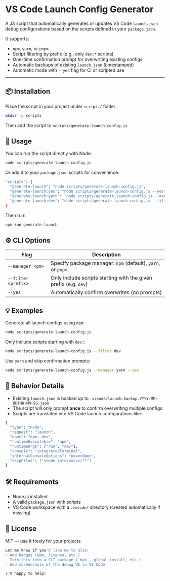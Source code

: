 # VS Code Launch Config Generator

A JS script that automatically generates or updates VS Code `launch.json` debug configurations based on the scripts defined in your `package.json`.

It supports:

- `npm`, `yarn`, or `pnpm`
- Script filtering by prefix (e.g., only `dev:*` scripts)
- One-time confirmation prompt for overwriting existing configs
- Automatic backups of existing `launch.json` (timestamped)
- Automatic mode with `--yes` flag for CI or scripted use

---

## 📦 Installation

Place the script in your project under `scripts/` folder:

```bash
mkdir -p scripts
```

Then add the script to `scripts/generate-launch-config.js`.

## 🚀 Usage

You can run the script directly with Node:

```bash
node scripts/generate-launch-config.js
```

Or add it to your `package.json` scripts for convenience:

```bash
"scripts": {
  "generate-launch": "node scripts/generate-launch-config.js",
  "generate-launch:yes": "node scripts/generate-launch-config.js --yes",
  "generate-launch:yarn": "node scripts/generate-launch-config.js --manager yarn --yes",
  "generate-launch:dev": "node scripts/generate-launch-config.js --filter dev --yes"
}
```

Then run:

```bash
npm run generate-launch
```

## ⚙️ CLI Options

| Flag                | Description                                                      |
| ------------------- | ---------------------------------------------------------------- |
| `--manager <pm>`    | Specify package manager: `npm` (default), `yarn`, or `pnpm`      |
| `--filter <prefix>` | Only include scripts starting with the given prefix (e.g. `dev`) |
| `--yes`             | Automatically confirm overwrites (no prompts)                    |

## 💡 Examples

Generate all launch configs using `npm`:

```bash
node scripts/generate-launch-config.js
```

Only include scripts starting with `dev:`:

```bash
node scripts/generate-launch-config.js --filter dev
```

Use `yarn` and skip confirmation prompts:

```bash
node scripts/generate-launch-config.js --manager yarn --yes
```

## 🧠 Behavior Details

- Existing `launch.json` is backed up to `.vscode/launch.backup.YYYY-MM-DDTHH-MM-SS.json`
- The script will only prompt **once** to confirm overwriting multiple configs
- Scripts are translated into VS Code launch configurations like:

```bash
{
  "type": "node",
  "request": "launch",
  "name": "npm: dev",
  "runtimeExecutable": "npm",
  "runtimeArgs": ["run", "dev"],
  "console": "integratedTerminal",
  "internalConsoleOptions": "neverOpen",
  "skipFiles": ["<node_internals>/**"]
}
```

## 🛠️ Requirements

- Node.js installed
- A valid `package.json` with scripts
- VS Code workspace with a `.vscode/` directory (created automatically if missing)

## 🧩 License

MIT — use it freely for your projects.

```bash
Let me know if you'd like me to also:
- Add badges (npm, license, etc.)
- Turn this into a CLI package (`npx`, global install, etc.)
- Add screenshots of the debug UI in VS Code

I'm happy to help!
```

